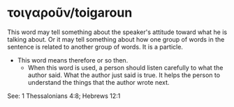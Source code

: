 # τοιγαροῦν/toigaroun
This word may tell something about the speaker's attitude toward what he is talking about. Or it may tell something about how one group of words in the sentence is related to another group of words. It is a particle.

* This word means therefore or so then.
    * When this word is used, a person should listen carefully to what the author said. What the author just said is true. It helps the person to understand the things that the author wrote next.

See: 1 Thessalonians 4:8; Hebrews 12:1
